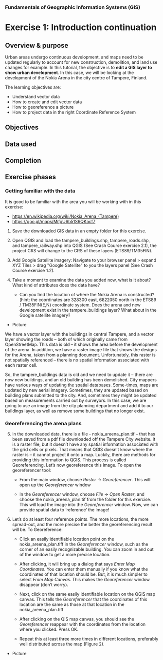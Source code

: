 ### Fundamentals of Geographic Information Systems (GIS)

# Exercise 1: Introduction continuation



## Overview & purpose
Urban areas undergo continuous development, and maps need to be updated regularly to account for new construction, demolition, and land use changes for example. In this tutorial, the objective is to **edit a GIS layer to show urban development**. In this case, we will be looking at the development of the Nokia Arena in the city centre of Tampere, Finland. 

The learning objectives are:
- Understand vector data
- How to create and edit vector data
- How to georeference a picture
- How to project data in the right Coordinate Reference System

## Objectives

## Data used

## Completion

## Exercise phases
### Getting familiar with the data
It is good to be familiar with the area you will be working with in this exercise:
- https://en.wikipedia.org/wiki/Nokia_Arena_(Tampere)
- https://goo.gl/maps/MifgU6b51S6QKacf7

1. Save the downloaded GIS data in an empty folder for this exercise.

2. Open QGIS and load the tampere_buildings.shp, tampere_roads.shp, and tampere_railway.shp into QGIS (See Crash Course exercise 2.1), the project CRS will change to the CRS of these layers (ETS89/TM35FIN).

3. Add Google Satellite imagery: Navigate to your browser panel > expand XYZ Tiles > drag "Google Satellite" to you the layers panel (See Crash Course exercise 1.2).

4. Take a moment to examine the data you added now, what is it about? What kind of attributes does the data have?
	- Can you find the location of where the Nokia Arena is constructed? (hint: the coordinates are 328300 east, 6822050 north in the ETS89 / TM35FIN(E,N) coordinate system. Does the arena and new development exist in the tampere_buildings layer? What about in the Google satellite imagery?

- Picture

We have a vector layer with the buildings in central Tampere, and a vector layer showing the roads – both of which originally came from OpenStreetMap. This data is old – it shows the area before the development of the arena. In addition, we have a raster image file that shows the designs for the Arena, taken from a planning document. Unfortunately, this raster is not spatially referenced – there is no spatial information associated with each raster cell.

So, the tampere_buildings data is old and we need to update it – there are now new buildings, and an old building has been demolished. City mappers have various ways of updating the spatial databases. Some-times, maps are updated by new aerial imagery. Sometimes, they are updated based on building plans submitted to the city. And, sometimes they might be updated based on measurements carried out by surveyors. In this case, we are going to use an image from the city planning department and add it to our buildings layer, as well as remove some buildings that no longer exist.

### Georeferencing the arena plans 

5. In the downloaded data, there is a file - nokia_areena_plan.tif – that has been saved from a pdf file downloaded off the Tampere City website. It is a raster file, but it doesn’t have any spatial information associated with the grid cells or pixels. That means that QGIS doesn’t know where the raster is – it cannot project it onto a map. Luckily, there are methods for providing this information to QGIS. This process is called Georeferencing. Let’s now georeference this image. To open the georeferencer tool:
	- From the main window, choose *Raster* -> *Georeferencer*. This will open up the *Georeferencer* window

	- In the *Georeferencer* window, choose *File* -> *Open Raster*, and choose the nokia_areena_plan.tif from the folder for this exercise. This will load the image into the *Georeferencer* window. Now, we can provide spatial data to ‘reference’ the image!

6. Let’s do at least four reference points. The more locations, the more spread-out, and the more precise the better the georeferencing result will be. To Georeference: 

	- Click an easily identifiable location point on the nokia_areena_plan.tiff in the *Georeferencer* window, such as the corner of an easily recognizable building. You can zoom in and out of the window to get a more precise location.
	
	- After clicking, it will bring up a dialog that says *Enter Map Coordinates*. You can enter them manually if you know what the coordinates of that location should be. But, it is much simpler to select *From Map Canvas*. This makes the *Georeferencer* window disappear (don’t worry).

	- Next, click on the same easily identifiable location on the QGIS map canvas. This tells the *Georeferencer* that the coordinates of this location are the same as those at that location in the nokia_areena_plan.tiff

	- After clicking on the QIS map canvas, you should see the *Georeferencer* reappear with the coordinates from the location where you clicked. Press OK.

	- Repeat this at least three more times in different locations, preferably well distributed across the map (Figure 2).

- Picture

<!--stackedit_data:
eyJkaXNjdXNzaW9ucyI6eyJXcmFjeFYwYVZSSlI0SUp5Ijp7In
N0YXJ0Ijo2NzMsImVuZCI6NjgzLCJ0ZXh0IjoiT2JqZWN0aXZl
cyJ9LCJBR0NsRE1hanRLVkZGZ0x6Ijp7InN0YXJ0Ijo2ODUsIm
VuZCI6Njk3LCJ0ZXh0IjoiIyMgRGF0YSB1c2VkIn0sIjB2TE9q
dlFUYVdYVHp2aUgiOnsic3RhcnQiOjY5OSwiZW5kIjo3MTIsIn
RleHQiOiIjIyBDb21wbGV0aW9uIn0sIlc4UDdRWWZXWHJ2T1JG
cmQiOnsic3RhcnQiOjE3OTcsImVuZCI6MTgwNCwidGV4dCI6Il
BpY3R1cmUifSwiaUU3TmdBeFhnMGN6N3JDeSI6eyJzdGFydCI6
NDk1MCwiZW5kIjo0OTU3LCJ0ZXh0IjoiUGljdHVyZSJ9fSwiY2
9tbWVudHMiOnsiaDc2NG1XSGIzSlk3dTFOTSI6eyJkaXNjdXNz
aW9uSWQiOiJXcmFjeFYwYVZSSlI0SUp5Iiwic3ViIjoiZ2g6ND
AzMDQ3ODgiLCJ0ZXh0IjoiQ29tZSBiYWNrIHRvIHRoaXMgYWZ0
ZXIgZmluaXNoaW5nIHRoZSBleGVyY2lzZSBwaGFzZSIsImNyZW
F0ZWQiOjE2ODYyMDIzMDAwOTB9LCJBUWk2dVBUSW9UMkc5QzVS
Ijp7ImRpc2N1c3Npb25JZCI6IkFHQ2xETWFqdEtWRkZnTHoiLC
JzdWIiOiJnaDo0MDMwNDc4OCIsInRleHQiOiJTYW1lIGFzIGFi
b3ZlIiwiY3JlYXRlZCI6MTY4NjIwMjMyMTQxMH0sIk45QTY2Rz
BpMlFRVUVHNm4iOnsiZGlzY3Vzc2lvbklkIjoiMHZMT2p2UVRh
V1hUenZpSCIsInN1YiI6ImdoOjQwMzA0Nzg4IiwidGV4dCI6Il
NhbWUgYXMgYWJvdmUiLCJjcmVhdGVkIjoxNjg2MjAyMzI5NDgy
fSwiallUaERzS2ZXTEFwVHBWWiI6eyJkaXNjdXNzaW9uSWQiOi
JXOFA3UVlmV1hydk9SRnJkIiwic3ViIjoiZ2g6NDAzMDQ3ODgi
LCJ0ZXh0IjoiR2l0aHViIiwiY3JlYXRlZCI6MTY4NjIwNDc1MT
c3N30sImVzQW1ndHBHVVoxVUZGbE0iOnsiZGlzY3Vzc2lvbklk
IjoiaUU3TmdBeFhnMGN6N3JDeSIsInN1YiI6ImdoOjQwMzA0Nz
g4IiwidGV4dCI6IkdpdGh1YiIsImNyZWF0ZWQiOjE2ODYyMDQ3
NjU1Nzl9fSwiaGlzdG9yeSI6WzEwMTY5NTQ0NzQsLTE1OTU0OD
Y1NzZdfQ==
-->